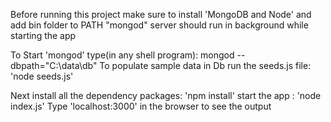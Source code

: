 Before running this project make sure to install 'MongoDB and Node' and add bin folder to PATH
"mongod" server should run in background  while starting the app

To Start 'mongod' type(in any shell program): mongod --dbpath="C:\data\db"
To populate sample data in Db run the seeds.js file: 'node seeds.js'

Next install all the dependency packages: 'npm install'
start the app : 'node index.js'
Type 'localhost:3000' in the browser to see the output
